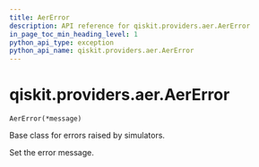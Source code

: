 ```yaml
---
title: AerError
description: API reference for qiskit.providers.aer.AerError
in_page_toc_min_heading_level: 1
python_api_type: exception
python_api_name: qiskit.providers.aer.AerError
---
```


# qiskit.providers.aer.AerError

<span id="qiskit.providers.aer.AerError" />

`AerError(*message)`

Base class for errors raised by simulators.

Set the error message.

